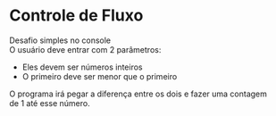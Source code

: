 # Controle de Fluxo

Desafio simples no console<br/>
O usuário deve entrar com 2 parâmetros:<br>
* Eles devem ser números inteiros
* O primeiro deve ser menor que o primeiro

O programa irá pegar a diferença entre os dois e fazer uma contagem<br>
de 1 até esse número.
